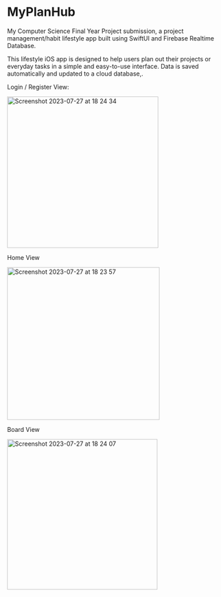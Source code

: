 # MyPlanHub
My Computer Science Final Year Project submission, a project management/habit lifestyle app built using SwiftUI and Firebase Realtime Database. 

This lifestyle iOS app is designed to help users plan out their projects or everyday tasks in a simple and easy-to-use interface. Data is saved automatically and updated to a cloud database,.

Login / Register View:


<img width="352" alt="Screenshot 2023-07-27 at 18 24 34" src="https://github.com/bi0hazarDD/MyPlanHub/assets/41805267/86063615-65f7-4d15-95d4-854fd3ead26d">


Home View



<img width="355" alt="Screenshot 2023-07-27 at 18 23 57" src="https://github.com/bi0hazarDD/MyPlanHub/assets/41805267/d9dcdf1e-2e2e-4732-ba6b-78728af6f81d">



Board View


<img width="350" alt="Screenshot 2023-07-27 at 18 24 07" src="https://github.com/bi0hazarDD/MyPlanHub/assets/41805267/f24043ef-1ba1-4217-b48c-d3bdc127691b">
